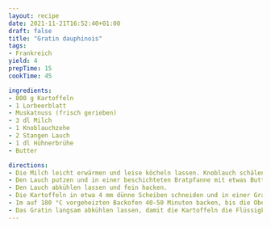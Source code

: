 ```yaml
---
layout: recipe
date: 2021-11-21T16:52:40+01:00
draft: false
title: "Gratin dauphinois"
tags:
- Frankreich
yield: 4
prepTime: 15
cookTime: 45

ingredients:
- 800 g Kartoffeln
- 1 Lorbeerblatt
- Muskatnuss (frisch gerieben)
- 3 dl Milch
- 1 Knoblauchzehe
- 2 Stangen Lauch
- 1 dl Hühnerbrühe
- Butter

directions:
- Die Milch leicht erwärmen und leise köcheln lassen. Knoblauch schälen, zerdrücken und zusammen mit dem Lorbeerblatt und der geriebenen Muskatnuss zu der Milch geben.
- Den Lauch putzen und in einer beschichteten Bratpfanne mit etwas Butter bei mittlerer Hitze langsam anbraten.
- Den Lauch abkühlen lassen und fein hacken.
- Die Kartoffeln in etwa 4 mm dünne Scheiben schneiden und in einer Gratinform aufschichten. Den gehackten Lauch dazwischen verteilen und kleine Butterflöckchen darüber setzen.
- Im auf 180 °C vorgeheizten Backofen 40-50 Minuten backen, bis die Oberfläche goldbraun ist.
- Das Gratin langsam abkühlen lassen, damit die Kartoffeln die Flüssigkeit aufnehmen können.
---
```


